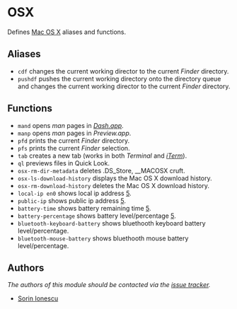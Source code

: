 OSX
===

Defines [Mac OS X][1] aliases and functions.

Aliases
-------

  - `cdf` changes the current working director to the current _Finder_
    directory.
  - `pushdf` pushes the current working directory onto the directory queue and
    changes the current working director to the current _Finder_ directory.

Functions
---------

  - `mand` opens _man_ pages in [_Dash.app_][2].
  - `manp` opens _man_ pages in _Preview.app_.
  - `pfd` prints the current _Finder_ directory.
  - `pfs` prints the current _Finder_ selection.
  - `tab` creates a new tab (works in both _Terminal_ and [_iTerm_][3]).
  - `ql` previews files in Quick Look.
  - `osx-rm-dir-metadata` deletes .DS\_Store, \_\_MACOSX cruft.
  - `osx-ls-download-history` displays the Mac OS X download history.
  - `osx-rm-download-history` deletes the Mac OS X download history.
  - `local-ip en0` shows local ip address [5].
  - `public-ip` shows public ip address [5].
  - `battery-time` shows battery remaining time [5].
  - `battery-percentage` shows battery level/percentage [5].
  - `bluetooth-keyboard-battery` shows bluethooth keyboard battery level/percentage.
  - `bluetooth-mouse-battery` shows bluethooth mouse battery level/percentage.

Authors
-------

*The authors of this module should be contacted via the [issue tracker][4].*

  - [Sorin Ionescu](https://github.com/sorin-ionescu)

[1]: http://www.apple.com/macosx/
[2]: http://kapeli.com/dash
[3]: http://www.iterm2.com/
[4]: https://github.com/zsh-users/prezto/issues
[5]: https://github.com/herrbischoff/awesome-osx-command-line
